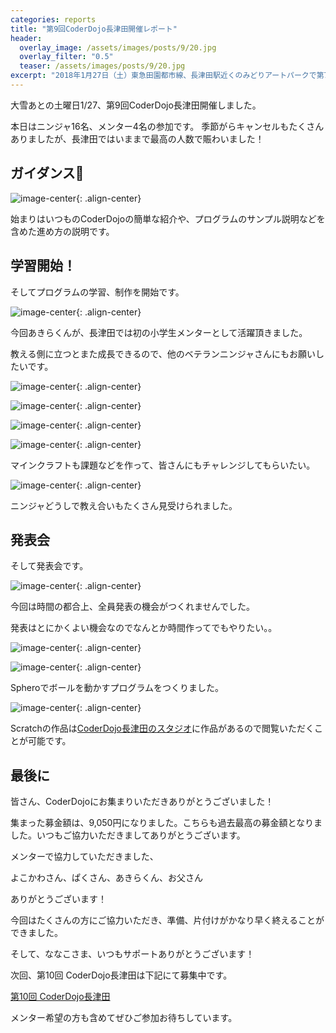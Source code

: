 ```yaml
---
categories: reports
title: "第9回CoderDojo長津田開催レポート"
header:
  overlay_image: /assets/images/posts/9/20.jpg
  overlay_filter: "0.5"
  teaser: /assets/images/posts/9/20.jpg
excerpt: "2018年1月27日（土）東急田園都市線、長津田駅近くのみどりアートパークで第7回CoderDojo長津田開催しました。"
---
```


大雪あとの土曜日1/27、第9回CoderDojo長津田開催しました。

本日はニンジャ16名、メンター4名の参加です。
季節がらキャンセルもたくさんありましたが、長津田ではいままで最高の人数で賑わいました！

## ガイダンス

![image-center](/assets/images/posts/9/4.jpg){: .align-center}

始まりはいつものCoderDojoの簡単な紹介や、プログラムのサンプル説明などを含めた進め方の説明です。

## 学習開始！

そしてプログラムの学習、制作を開始です。

![image-center](/assets/images/posts/9/9.jpg){: .align-center}

今回あきらくんが、長津田では初の小学生メンターとして活躍頂きました。

教える側に立つとまた成長できるので、他のベテランニンジャさんにもお願いしたいです。

![image-center](/assets/images/posts/9/10.jpg){: .align-center}

![image-center](/assets/images/posts/9/11.jpg){: .align-center}

![image-center](/assets/images/posts/9/12.jpg){: .align-center}

![image-center](/assets/images/posts/9/16.jpg){: .align-center}

マインクラフトも課題などを作って、皆さんにもチャレンジしてもらいたい。

![image-center](/assets/images/posts/9/17.jpg){: .align-center}

ニンジャどうしで教え合いもたくさん見受けられました。

## 発表会

そして発表会です。

![image-center](/assets/images/posts/9/18.jpg){: .align-center}

今回は時間の都合上、全員発表の機会がつくれませんでした。

発表はとにかくよい機会なのでなんとか時間作ってでもやりたい。。

![image-center](/assets/images/posts/9/19.jpg){: .align-center}

![image-center](/assets/images/posts/9/20.jpg){: .align-center}

Spheroでボールを動かすプログラムをつくりました。

![image-center](/assets/images/posts/9/25.jpg){: .align-center}

Scratchの作品は[CoderDojo長津田のスタジオ](https://scratch.mit.edu/studios/4097384/projects/)に作品があるので閲覧いただくことが可能です。

## 最後に

皆さん、CoderDojoにお集まりいただきありがとうございました！

集まった募金額は、9,050円になりました。こちらも過去最高の募金額となりました。いつもご協力いただきましてありがとうございます。

メンターで協力していただきました、

よこかわさん、ぱくさん、あきらくん、お父さん

ありがとうございます！

今回はたくさんの方にご協力いただき、準備、片付けがかなり早く終えることができました。

そして、ななこさま、いつもサポートありがとうございます！

次回、第10回 CoderDojo長津田は下記にて募集中です。

[第10回 CoderDojo長津田](https://coderdojo-nagatsuta.connpass.com/event/78040/)

メンター希望の方も含めてぜひご参加お待ちしています。
